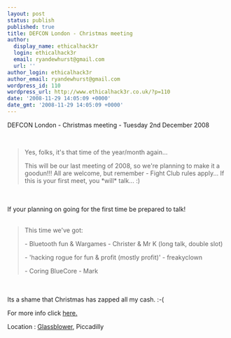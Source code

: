 ```yaml
---
layout: post
status: publish
published: true
title: DEFCON London - Christmas meeting
author:
  display_name: ethicalhack3r
  login: ethicalhack3r
  email: ryandewhurst@gmail.com
  url: ''
author_login: ethicalhack3r
author_email: ryandewhurst@gmail.com
wordpress_id: 110
wordpress_url: http://www.ethicalhack3r.co.uk/?p=110
date: '2008-11-29 14:05:09 +0000'
date_gmt: '2008-11-29 14:05:09 +0000'
---
```

<p>DEFCON London - Christmas meeting - Tuesday 2nd December 2008</p>
<p><strong><span style="text-decoration: underline;"></span><br />
</strong></p>
<blockquote><p>Yes, folks, it's that time of the year/month again...</p>
<p>This will be our last meeting of 2008, so we're planning to make it a<br />
goodun!!! All are welcome, but remember - Fight Club rules apply... If<br />
this is your first meet, you *will* talk... :)</p></blockquote>
<p><strong><span style="text-decoration: underline;"></span><br />
</strong><br />
If your planning on going for the first time be prepared to talk!<br />
<strong><span style="text-decoration: underline;"></span><br />
</strong></p>
<blockquote><p>This time we've got:</p>
<p>- Bluetooth fun &amp; Wargames - Christer &amp; Mr K (long talk, double slot)</p>
<p>- 'hacking rogue for fun &amp; profit (mostly profit)' - freakyclown</p>
<p>- Coring BlueCore - Mark</p></blockquote>
<p><strong><span style="text-decoration: underline;"></span><br />
</strong><br />
Its a shame that Christmas has zapped all my cash. :-(</p>
<p>For more info click <a title="DEFCON London" href="http://dc4420.org " target="_blank">here.</a></p>
<p>Location : <a title="Glassblower Picadilly" href="http://www.beerintheevening.com/pubs/s/20/2081/Glassblower/Piccadilly" target="_blank">Glassblower</a>, Piccadilly</p>
